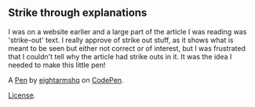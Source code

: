 Strike through explanations
---------------------------
I was on a website earlier and a large part of the article I was reading was 'strike-out' text.  I really approve of strike out stuff, as it shows what is meant to be seen but either not correct or of interest, but I was frustrated that I couldn't tell why the article had strike outs in it.  It was the idea I needed to make this little pen!

A [Pen](https://codepen.io/EightArmsHQ/pen/pBHqz) by [eightarmshq](https://codepen.io/EightArmsHQ) on [CodePen](https://codepen.io).

[License](https://codepen.io/EightArmsHQ/pen/pBHqz/license).